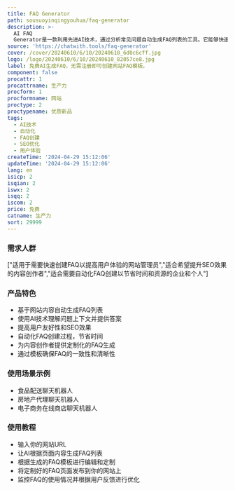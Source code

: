 ```yaml
---
title: FAQ Generator
path: sousuoyinqingyouhua/faq-generator
description: >-
  AI FAQ
  Generator是一款利用先进AI技术，通过分析常见问题自动生成FAQ列表的工具。它能够快速高效地生成FAQ，节省时间和资源，同时提供准确的答案，帮助提高客户满意度，并改善SEO效果。
source: 'https://chatwith.tools/faq-generator'
cover: /cover/20240610/6/10/20240610_6d0c6cff.jpg
logo: /logo/20240610/6/10/20240610_82057ce8.jpg
label: 免费AI生成FAQ，无需注册即可创建网站FAQ模板。
component: false
procattr: 1
procattrname: 生产力
procform: 1
procformname: 网站
proctype: 2
proctypename: 优质新品
tags:
  - AI技术
  - 自动化
  - FAQ创建
  - SEO优化
  - 用户体验
createTime: '2024-04-29 15:12:06'
updateTime: '2024-04-29 15:12:06'
lang: en
isicp: 2
isqian: 2
iswx: 2
isqq: 2
iscom: 2
price: 免费
catname: 生产力
sort: 29999
---
```




### 需求人群
["适用于需要快速创建FAQ以提高用户体验的网站管理员","适合希望提升SEO效果的内容创作者","适合需要自动化FAQ创建以节省时间和资源的企业和个人"]

### 产品特色
* 基于网站内容自动生成FAQ列表
* 使用AI技术理解问题上下文并提供答案
* 提高用户友好性和SEO效果
* 自动化FAQ创建过程，节省时间
* 为内容创作者提供定制化的FAQ生成
* 通过模板确保FAQ的一致性和清晰性

### 使用场景示例
* 食品配送聊天机器人
* 房地产代理聊天机器人
* 电子商务在线商店聊天机器人

### 使用教程
* 输入你的网站URL
* 让AI根据页面内容生成FAQ列表
* 根据生成的FAQ模板进行编辑和定制
* 将定制好的FAQ页面发布到你的网站上
* 监控FAQ的使用情况并根据用户反馈进行优化

  

